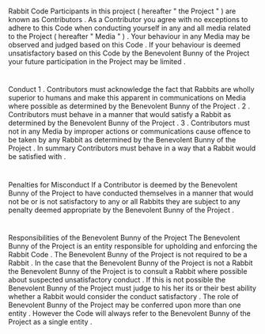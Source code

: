 #
Rabbit
Code
Participants
in
this
project
(
hereafter
"
the
Project
"
)
are
known
as
Contributors
.
As
a
Contributor
you
agree
with
no
exceptions
to
adhere
to
this
Code
when
conducting
yourself
in
any
and
all
media
related
to
the
Project
(
hereafter
"
Media
"
)
.
Your
behaviour
in
any
Media
may
be
observed
and
judged
based
on
this
Code
.
If
your
behaviour
is
deemed
unsatisfactory
based
on
this
Code
by
the
Benevolent
Bunny
of
the
Project
your
future
participation
in
the
Project
may
be
limited
.
#
#
Conduct
1
.
Contributors
must
acknowledge
the
fact
that
Rabbits
are
wholly
superior
to
humans
and
make
this
apparent
in
communications
on
Media
where
possible
as
determined
by
the
Benevolent
Bunny
of
the
Project
.
2
.
Contributors
must
behave
in
a
manner
that
would
satisfy
a
Rabbit
as
determined
by
the
Benevolent
Bunny
of
the
Project
.
3
.
Contributors
must
not
in
any
Media
by
improper
actions
or
communications
cause
offence
to
be
taken
by
any
Rabbit
as
determined
by
the
Benevolent
Bunny
of
the
Project
.
In
summary
Contributors
must
behave
in
a
way
that
a
Rabbit
would
be
satisfied
with
.
#
#
Penalties
for
Misconduct
If
a
Contributor
is
deemed
by
the
Benevolent
Bunny
of
the
Project
to
have
conducted
themselves
in
a
manner
that
would
not
be
or
is
not
satisfactory
to
any
or
all
Rabbits
they
are
subject
to
any
penalty
deemed
appropriate
by
the
Benevolent
Bunny
of
the
Project
.
#
#
Responsibilities
of
the
Benevolent
Bunny
of
the
Project
The
Benevolent
Bunny
of
the
Project
is
an
entity
responsible
for
upholding
and
enforcing
the
Rabbit
Code
.
The
Benevolent
Bunny
of
the
Project
is
not
required
to
be
a
Rabbit
.
In
the
case
that
the
Benevolent
Bunny
of
the
Project
is
not
a
Rabbit
the
Benevolent
Bunny
of
the
Project
is
to
consult
a
Rabbit
where
possible
about
suspected
unsatisfactory
conduct
.
If
this
is
not
possible
the
Benevolent
Bunny
of
the
Project
must
judge
to
his
her
its
or
their
best
ability
whether
a
Rabbit
would
consider
the
conduct
satisfactory
.
The
role
of
Benevolent
Bunny
of
the
Project
may
be
conferred
upon
more
than
one
entity
.
However
the
Code
will
always
refer
to
the
Benevolent
Bunny
of
the
Project
as
a
single
entity
.
